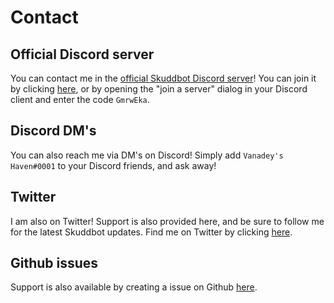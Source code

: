 # Contact

## Official Discord server
You can contact me in the [official Skuddbot Discord server](https://discord.gg/GmrwEka)! You can join it by clicking [here](https://discord.gg/GmrwEka), or by opening the "join a server" dialog in your Discord client and enter the code `GmrwEka`.

## Discord DM's
You can also reach me via DM's on Discord! Simply add `Vanadey's Haven#0001` to your Discord friends, and ask away!

## Twitter
I am also on Twitter! Support is also provided here, and be sure to follow me for the latest Skuddbot updates. Find me on Twitter by clicking [here](https://twitter.com/VanadeysHaven).

## Github issues
Support is also available by creating a issue on Github [here](https://github.com/VanadeysHaven/Skuddbot-v2/issues).